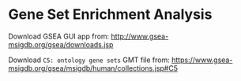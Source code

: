 # Gene Set Enrichment Analysis


Download GSEA GUI app from: http://www.gsea-msigdb.org/gsea/downloads.jsp

Download `C5: ontology gene sets` GMT file from: https://www.gsea-msigdb.org/gsea/msigdb/human/collections.jsp#C5